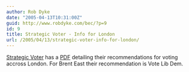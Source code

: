 ```yaml
---
author: Rob Dyke
date: "2005-04-13T10:31:00Z"
guid: http://www.robdyke.com/bec/?p=9
id: 9
title: Strategic Voter - Info for London
url: /2005/04/13/strategic-voter-info-for-london/
---
```

[Strategic Voter](http://strategicvoter.org.uk) has a [PDF](http://strategicvoter.org.uk/download/LSV_leaflet.pdf) detailing their recommendations for voting accross London. For Brent East their recommendation is Vote Lib Dem.